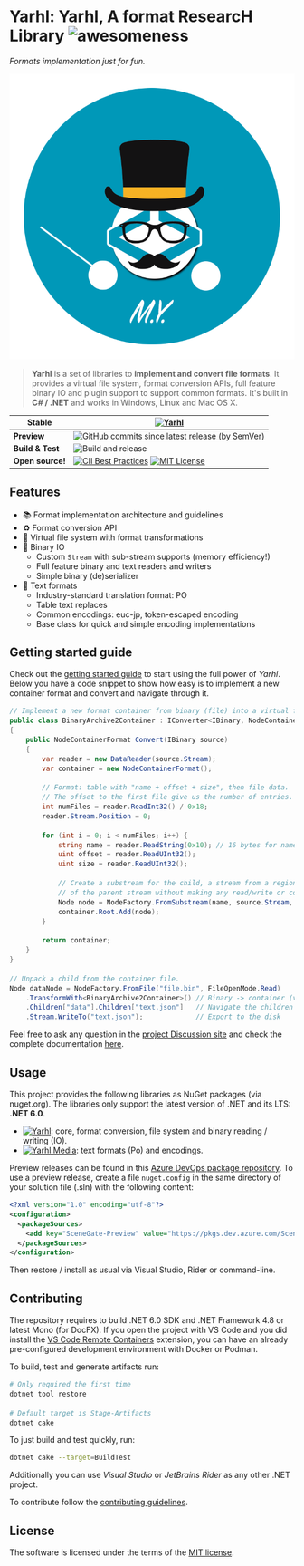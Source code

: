 # Yarhl: Yarhl, A format ResearcH Library ![awesomeness](https://img.shields.io/badge/SceneGate-awesome%20%F0%9F%95%B6-blue?logo=csharp)

_Formats implementation just for fun._

![Yarhl Logo](https://raw.githubusercontent.com/SceneGate/Yarhl/develop/docs/images/logo.png)

> **Yarhl** is a set of libraries to **implement and convert file formats**. It
> provides a virtual file system, format conversion APIs, full feature binary IO
> and plugin support to support common formats. It's built in **C# / .NET** and
> works in Windows, Linux and Mac OS X.

<!-- prettier-ignore -->
| Stable | [![Yarhl](https://img.shields.io/nuget/v/Yarhl?label=Yarhl)](https://www.nuget.org/packages/Yarhl) |
|------------------| ------ |
| **Preview** | [![GitHub commits since latest release (by SemVer)](https://img.shields.io/github/commits-since/SceneGate/Yarhl/latest?sort=semver)](https://dev.azure.com/SceneGate/SceneGate/_packaging?_a=feed&feed=SceneGate-Preview) |
| **Build & Test** | ![Build and release](https://github.com/SceneGate/Yarhl/workflows/Build%20and%20release/badge.svg?branch=develop) |
| **Open source!** | [![CII Best Practices](https://bestpractices.coreinfrastructure.org/projects/2919/badge)](https://bestpractices.coreinfrastructure.org/projects/2919) [![MIT License](https://img.shields.io/badge/license-MIT-blue.svg?style=flat)](https://choosealicense.com/licenses/mit/) |

## Features

- :books: Format implementation architecture and guidelines
- :recycle: Format conversion API
- :open_file_folder: Virtual file system with format transformations
- :1234: Binary IO
  - Custom `Stream` with sub-stream supports (memory efficiency!)
  - Full feature binary and text readers and writers
  - Simple binary (de)serializer
- :page_with_curl: Text formats
  - Industry-standard translation format: PO
  - Table text replaces
  - Common encodings: euc-jp, token-escaped encoding
  - Base class for quick and simple encoding implementations

## Getting started guide

Check out the
[getting started guide](https://scenegate.github.io/Yarhl/guides/getting-started/introduction.html)
to start using the full power of _Yarhl_. Below you have a code snippet to show
how easy is to implement a new container format and convert and navigate through
it.

```csharp
// Implement a new format container from binary (file) into a virtual file system.
public class BinaryArchive2Container : IConverter<IBinary, NodeContainerFormat>
{
    public NodeContainerFormat Convert(IBinary source)
    {
        var reader = new DataReader(source.Stream);
        var container = new NodeContainerFormat();

        // Format: table with "name + offset + size", then file data.
        // The offset to the first file give us the number of entries.
        int numFiles = reader.ReadInt32() / 0x18;
        reader.Stream.Position = 0;

        for (int i = 0; i < numFiles; i++) {
            string name = reader.ReadString(0x10); // 16 bytes for name
            uint offset = reader.ReadUInt32();
            uint size = reader.ReadUInt32();

            // Create a substream for the child, a stream from a region
            // of the parent stream without making any read/write or copies.
            Node node = NodeFactory.FromSubstream(name, source.Stream, offset, size);
            container.Root.Add(node);
        }

        return container;
    }
}

// Unpack a child from the container file.
Node dataNode = NodeFactory.FromFile("file.bin", FileOpenMode.Read)
    .TransformWith<BinaryArchive2Container>() // Binary -> container (virtual file system)
    .Children["data"].Children["text.json"]   // Navigate the children
    .Stream.WriteTo("text.json");             // Export to the disk
```

Feel free to ask any question in the
[project Discussion site](https://github.com/SceneGate/Yarhl/discussions) and
check the complete documentation [here](https://scenegate.github.io/Yarhl/).

## Usage

This project provides the following libraries as NuGet packages (via nuget.org).
The libraries only support the latest version of .NET and its LTS: **.NET 6.0**.

- [![Yarhl](https://img.shields.io/nuget/v/Yarhl?label=Yarhl&logo=nuget)](https://www.nuget.org/packages/Yarhl):
  core, format conversion, file system and binary reading / writing (IO).
- [![Yarhl.Media](https://img.shields.io/nuget/v/Yarhl.Media?label=Yarhl.Media&logo=nuget)](https://www.nuget.org/packages/Yarhl.Media):
  text formats (Po) and encodings.

Preview releases can be found in this
[Azure DevOps package repository](https://dev.azure.com/SceneGate/SceneGate/_packaging?_a=feed&feed=SceneGate-Preview).
To use a preview release, create a file `nuget.config` in the same directory of
your solution file (.sln) with the following content:

```xml
<?xml version="1.0" encoding="utf-8"?>
<configuration>
  <packageSources>
    <add key="SceneGate-Preview" value="https://pkgs.dev.azure.com/SceneGate/SceneGate/_packaging/SceneGate-Preview/nuget/v3/index.json" />
  </packageSources>
</configuration>
```

Then restore / install as usual via Visual Studio, Rider or command-line.

## Contributing

The repository requires to build .NET 6.0 SDK and .NET Framework 4.8 or latest
Mono (for DocFX). If you open the project with VS Code and you did install the
[VS Code Remote Containers](https://code.visualstudio.com/docs/remote/containers)
extension, you can have an already pre-configured development environment with
Docker or Podman.

To build, test and generate artifacts run:

```sh
# Only required the first time
dotnet tool restore

# Default target is Stage-Artifacts
dotnet cake
```

To just build and test quickly, run:

```sh
dotnet cake --target=BuildTest
```

Additionally you can use _Visual Studio_ or _JetBrains Rider_ as any other .NET
project.

To contribute follow the [contributing guidelines](CONTRIBUTING.md).

## License

The software is licensed under the terms of the
[MIT license](https://choosealicense.com/licenses/mit/).
